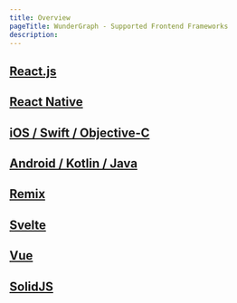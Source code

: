 ```yaml
---
title: Overview
pageTitle: WunderGraph - Supported Frontend Frameworks
description:
---
```


## [React.js](/docs/supported-frontend-frameworks/react-js)

## [React Native](/docs/supported-frontend-frameworks/react-native)

## [iOS / Swift / Objective-C](/docs/supported-frontend-frameworks/ios-swift-objective-c)

## [Android / Kotlin / Java](/docs/supported-frontend-frameworks/android-kotlin-java)

## [Remix](/docs/supported-frontend-frameworks/remix)

## [Svelte](/docs/supported-frontend-frameworks/svelte)

## [Vue](/docs/supported-frontend-frameworks/vue)

## [SolidJS](/docs/supported-frontend-frameworks/solidjs)
